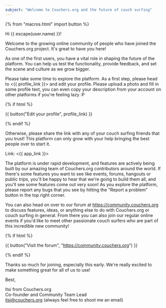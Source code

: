 ```yaml
---
subject: "Welcome to Couchers.org and the future of couch surfing"
---
```


{% from "macros.html" import button %}

Hi {{ escape(user.name) }}!

Welcome to the growing online community of people who have joined the Couchers.org project. It's great to have you here!

As one of the first users, you have a vital role in shaping the future of the platform. You can help us test the functionality, provide feedback, and set the scene and culture as we grow bigger.

Please take some time to explore the platform. As a first step, please head to <{{ profile_link }}> and edit your profile. Please upload a photo and fill in some profile text, you can even copy your description from your account on other platforms if you're feeling lazy :P

{% if html %}

{{ button("Edit your profile", profile_link) }}

{% endif %}

Otherwise, please share the link with any of your couch surfing friends that you trust! This platform can only grow with your help bringing the best people over to start it.

Link: <{{ app_link }}>

The platform is under rapid development, and features are actively being built by our amazing team of Couchers.org contributors around the world. If there's some features you want to see like events, forums, hangouts or public trips, you'll be happy to hear that we're going to build them all, and you'll see some features come out very soon! As you explore the platform, please report any bugs that you see by hitting the "Report a problem" button in the top right corner.

You can also head on over to our forum at <https://community.couchers.org> to discuss features, ideas, or anything else to do with Couchers.org or couch surfing in general. From there you can also join our regular online events if you'd like to meet other passionate couch surfers who are part of this incredible new community!

{% if html %}

{{ button("Visit the forum", "https://community.couchers.org") }}

{% endif %}

Thanks so much for joining, especially this early. We're really excited to make something great for all of us to use!


Best,

Itsi from Couchers.org\
Co-founder and Community Team Lead\
[itsi@couchers.org](mailto:itsi@couchers.org) (always feel free to shoot me an email)
